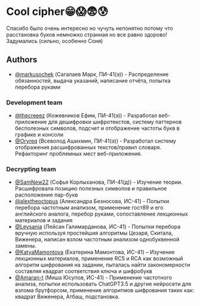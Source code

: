 
# Cool cipher😁😱😨😰

Спасибо было очень интересно но чучуть непонятно потому что расстановка буков немножко странная но все равно здорово! Задумались (сильно, особенно Соня)
## Authors

- [@markusochek](https://github.com/markusochek) (Сагалаев Марк, ПИ-41(э)) - Распределение обязанностей, выдача указаний, написание отчёта, попытка перебора руками

### Development team
- [@thecreeez](https://www.github.com/thecreeez) (Кожевников Ефим, ПИ-41(э)) - Разработал веб-приложение для дешифровки шифротекстов, систему паттернов бесполезных символов, подсчет и отображение частоты букв в графике и консоли
- [@Oryreq](https://github.com/Oryreq) (Всеволод Ашихмин, ПИ-41(э)) - Разработал систему отображения расшифрованных текстов/правил словаря. Рефакторинг проблемных мест веб-приложения.

### Decrypting team
- [@SamNew22](https://github.com/SamNew22) (Софья Корлыханова, ПИ-41(д)) - Изучение теории. Расшифровала позицию полезных символов и правильное расположение пар-букв
- [@alextheoctopus](https://github.com/alextheoctopus) (Александра Безносова, ИС-41) - Попытки перебора частотным анализом, применение гост89 и его английского аналога, перебор руками, сопоставление лекционных материалов и задания
- [@Leysania](https://github.com/Leysania) (Лейсан Галимарданова, ИС-41) - Попытки перебора вручную используя простейшия алгоритмы Цезаря, Скитала, Виженера, написан взлом частотным анализом однобуквенной замены.
- [@KatyaMamontova](https://github.com/KatyaMamontova) (Екатерина Мамонтова, ИС-41) –
Изучение лекционных материалов, применение RC5 и RCA как возможный алгоритм шифрования на задании, пыталась найти закономерности составляя квадрат соответствия ключа и шифробукв
- [@Amaran-t](https://github.com/Amaran-t) (Миша Юсупов, ИС-41) - Применение частотного анализа, попытки использовать ChatGPT3.5 и другие нейросети для взлома брутфорсом, применение алгоритмов шифрования таких как: квадрат Виженера, Атбаш, подстановка.
